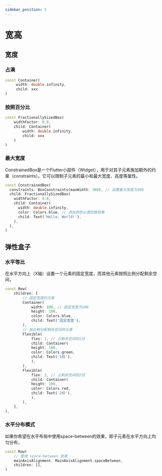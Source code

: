 ```yaml
---
sidebar_position: 5
---
```


# 宽高

## 宽度
### 占满

```dart
const Container(
     width: double.infinity,
     child: xxx
)
```


### 按照百分比
```dart
const FractionallySizedBox(
    widthFactor: 0.8,
    child: Container(
        width: double.infinity,
        child: xxx
    )
)
```

### 最大宽度
ConstrainedBox是一个Flutter小部件（Widget），用于对其子元素施加额外的约束（constraints）。它可以限制子元素的最小和最大宽度、高度等属性。
```dart
const ConstrainedBox(
  constraints: BoxConstraints(maxWidth: 300), // 设置最大宽度为300
  child: FractionallySizedBox(
    widthFactor: 0.8,
    child: Container(
      width: double.infinity,
      color: Colors.blue, // 添加颜色以便观察效果
      child: Text('Hello, World!'),
    ),
  ),
)
```

## 弹性盒子
### 水平等比
在水平方向上（X轴）设置一个元素的固定宽度，而其他元素按照比例分配剩余空间，
``` dart
const Row(
    children: [
        // 固定宽度的元素
        Container(
            width: 100, // 固定宽度为100
            height: 100,
            color: Colors.blue,
            child: Text('固定宽度'),
        ),
        // 按比例分配剩余空间的元素
        Flexible(
            flex: 1, // 占剩余空间的1份
            child: Container(
            height: 100,
            color: Colors.green,
            child: Text('1份'),
            ),
        ),
        Flexible(
            flex: 2, // 占剩余空间的2份
            child: Container(
            height: 100,
            color: Colors.red,
            child: Text('2份'),
            ),
        ),
    ],
),
```

### 水平分布模式
如果你希望在水平布局中使用space-between的效果，即子元素在水平方向上均匀分布，
```dart
const Row(
    // 使用 space-between 效果
    mainAxisAlignment: MainAxisAlignment.spaceBetween, 
    children: [],
)
```
